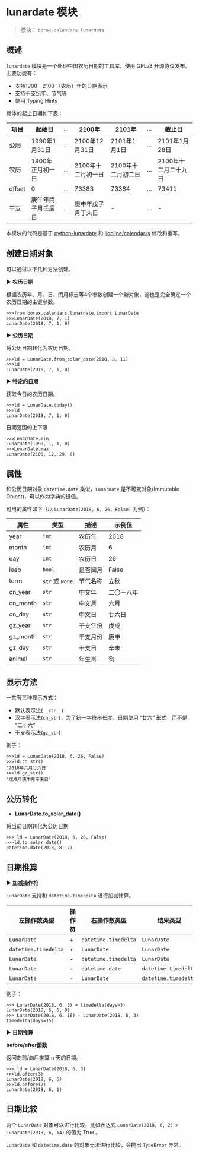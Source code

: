 # lunardate 模块

> 模块： `borax.calendars.lunardate`

## 概述

`lunardate` 模块是一个处理中国农历日期的工具库，使用 GPLv3 开源协议发布。主要功能有：

- 支持1900 - 2100 （农历）年的日期表示
- 支持干支纪年、节气等
- 使用 Typing Hints

具体的起止日期如下表：

| 项目 | 起始日 | ... | 2100年 | 2101年 | ... | 截止日 |
| ------ | ------ | ------ | ------ | ------ | ------ | ------ |
| 公历 | 1990年1月31日 | ... | 2100年12月31日 | 2101年1月1日 | ... | 2101年1月28日 |
| 农历 | 1900年正月初一日 | ... | 2100年十二月初一日 | 2100年十二月初二日 | ... | 2100年十二月二十九日 |
| offset | 0 | ... | 73383 | 73384 | ... | 73411 |
| 干支 | 庚午年丙子月壬辰日 | ... | 庚申年戊子月丁未日 | - | ... | - |

本模块的代码是基于 [python-lunardate](https://github.com/lidaobing/python-lunardate) 和 [jjonline/calendar.js](https://github.com/jjonline/calendar.js) 修改和重写。

## 创建日期对象

可以通过以下几种方法创建。

**▶ 农历日期**

根据农历年、月、日、闰月标志等4个参数创建一个新对象，这也是完全确定一个农历日期的主键参数。

```
>>>from borax.calendars.lunardate import LunarDate
>>>LunarDate(2018, 7, 1)
LunarDate(2018, 7, 1, 0)
```

**▶ 公历日期**

将公历日期转化为农历日期。

```
>>>ld = LunarDate.from_solar_date(2018, 8, 11)
>>>ld
LunarDate(2018, 7, 1, 0)
```

**▶ 特定的日期**

获取今日的农历日期。

```shell
>>>ld = LunarDate.today()
>>>ld
LunarDate(2018, 7, 1, 0)
```

日期范围的上下限

```shell
>>>LunarDate.min
LunarDate(1990, 1, 1, 0)
>>>LunarDate.max
LunarDate(2100, 12, 29, 0)
```

## 属性

和公历日期对象 `datetime.date` 类似，`LunarDate` 是不可变对象(Immutable Object)，可以作为字典的键值。

可用的属性如下（以 `LunarDate(2018, 6, 26, False)` 为例）：

| 属性 | 类型 | 描述 | 示例值 |
| ------ | ------ | ------ | ------ |
| year | `int` | 农历年 | 2018 |
| month | `int` | 农历月 | 6 |
| day | `int` | 农历日 | 26 |
| leap | `bool` | 是否闰月 | False |
| term | `str` 或 `None` | 节气名称 | 立秋 |
| cn_year | `str` | 中文年 | 二〇一八年 |
| cn_month | `str` | 中文月 | 六月 |
| cn_day | `str` | 中文日 | 廿六日 |
| gz_year | `str` | 干支年份 | 戊戌 |
| gz_month | `str` | 干支月份 | 庚申 |
| gz_day | `str` | 干支日 | 辛未 |
| animal | `str` | 年生肖 | 狗 |


## 显示方法

一共有三种显示方式：

- 默认表示法(`__str__`)
- 汉字表示法(`cn_str`)，为了统一字符串长度，日期使用 “廿六” 形式，而不是 “二十六”
- 干支表示法(`gz_str`)

例子：

```shell
>>>ld = LunarDate(2018, 6, 26, False)
>>>ld.cn_str()
'2018年六月廿六日'
>>>ld.gz_str()
'戊戌年庚申月辛未日'
```

## 公历转化

- **LunarDate.to_solar_date()**

将当前日期转化为公历日期

```
>>> ld = LunarDate(2018, 6, 26, False)
>>>ld.to_solar_date()
datetime.date(2018, 8, 7)
```

## 日期推算

**▶ 加减操作符**


`LunarDate` 支持和 `datetime.timedelta` 进行加减计算。


| 左操作数类型 | 操作符 | 右操作数类型 | 结果类型 |
| ------ | ------ | ------ | ------ |
| `LunarDate` | + | `datetime.timedelta` | `LunarDate` |
| `datetime.timedelta` | + | `LunarDate` | `LunarDate` |
| `LunarDate` | - | `datetime.timedelta` | `LunarDate` |
| `LunarDate` | - | `datetime.date` | `datetime.timedelta` |
| `LunarDate` | - | `LunarDate` | `datetime.timedelta` |

例子：

```
>>> LunarDate(2018, 6, 3) + timedelta(days=3)
LunarDate(2018, 6, 6, 0)
>>> LunarDate(2018, 6, 18) - LunarDate(2018, 6, 3)
timedelta(days=15)
```

**▶ 日期推算**

**before/after函数**

返回向前/向后推算 n 天的日期。

```
>>> ld = LunarDate(2018, 6, 3)
>>>ld.after(3)
LunarDate(2018, 6, 6)
>>>ld.before(2)
LunarDate(2018, 6, 1)
```


## 日期比较

两个 `LunarDate` 对象可以进行比较，比如表达式 `LunarDate(2018, 6, 2) > LunarDate(2018, 6, 14)` 的值为 True 。

 `LunarDate` 和 `datetime.date` 的对象无法进行比较，会抛出 `TypeError` 异常。


